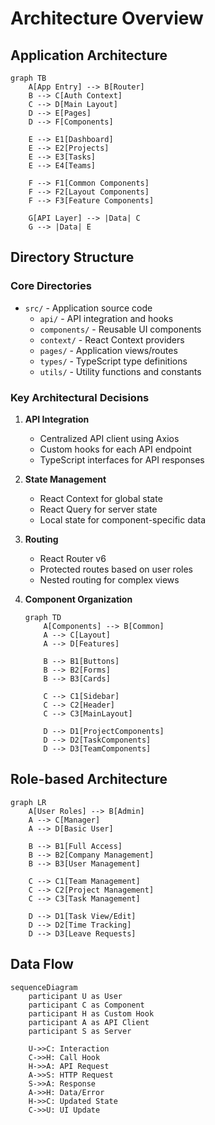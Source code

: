 # Architecture Overview

## Application Architecture

```mermaid
graph TB
    A[App Entry] --> B[Router]
    B --> C[Auth Context]
    C --> D[Main Layout]
    D --> E[Pages]
    D --> F[Components]
    
    E --> E1[Dashboard]
    E --> E2[Projects]
    E --> E3[Tasks]
    E --> E4[Teams]
    
    F --> F1[Common Components]
    F --> F2[Layout Components]
    F --> F3[Feature Components]
    
    G[API Layer] --> |Data| C
    G --> |Data| E
```

## Directory Structure

### Core Directories
- `src/` - Application source code
  - `api/` - API integration and hooks
  - `components/` - Reusable UI components
  - `context/` - React Context providers
  - `pages/` - Application views/routes
  - `types/` - TypeScript type definitions
  - `utils/` - Utility functions and constants

### Key Architectural Decisions

1. **API Integration**
   - Centralized API client using Axios
   - Custom hooks for each API endpoint
   - TypeScript interfaces for API responses

2. **State Management**
   - React Context for global state
   - React Query for server state
   - Local state for component-specific data

3. **Routing**
   - React Router v6
   - Protected routes based on user roles
   - Nested routing for complex views

4. **Component Organization**
   ```mermaid
   graph TD
       A[Components] --> B[Common]
       A --> C[Layout]
       A --> D[Features]
       
       B --> B1[Buttons]
       B --> B2[Forms]
       B --> B3[Cards]
       
       C --> C1[Sidebar]
       C --> C2[Header]
       C --> C3[MainLayout]
       
       D --> D1[ProjectComponents]
       D --> D2[TaskComponents]
       D --> D3[TeamComponents]
   ```

## Role-based Architecture

```mermaid
graph LR
    A[User Roles] --> B[Admin]
    A --> C[Manager]
    A --> D[Basic User]
    
    B --> B1[Full Access]
    B --> B2[Company Management]
    B --> B3[User Management]
    
    C --> C1[Team Management]
    C --> C2[Project Management]
    C --> C3[Task Management]
    
    D --> D1[Task View/Edit]
    D --> D2[Time Tracking]
    D --> D3[Leave Requests]
```

## Data Flow

```mermaid
sequenceDiagram
    participant U as User
    participant C as Component
    participant H as Custom Hook
    participant A as API Client
    participant S as Server

    U->>C: Interaction
    C->>H: Call Hook
    H->>A: API Request
    A->>S: HTTP Request
    S->>A: Response
    A->>H: Data/Error
    H->>C: Updated State
    C->>U: UI Update
```